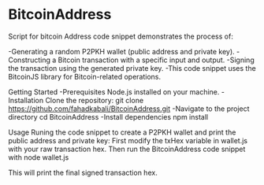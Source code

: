 # BitcoinAddress
Script for bitcoin Address code snippet demonstrates the process of:

-Generating a random P2PKH wallet (public address and private key).
-Constructing a Bitcoin transaction with a specific input and output.
-Signing the transaction using the generated private key.
-This code snippet uses the BitcoinJS library for Bitcoin-related operations.

Getting Started
-Prerequisites
Node.js installed on your machine.
-Installation
Clone the repository:
git clone https://github.com/fahadkabali/BitcoinAddress.git
-Navigate to the project directory
cd BitcoinAddress
-Install dependencies
npm install

Usage
Runing the code snippet to create a P2PKH wallet and print the public address and private key:
First modify the txHex variable in wallet.js with your raw transaction hex.
Then run the BitcoinAddress code snippet with
node wallet.js

This will print the final signed transaction hex.






